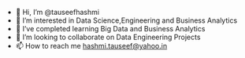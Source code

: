 - 👋 Hi, I’m @tauseefhashmi
- 👀 I’m interested in Data Science,Engineering and Business Analytics
- 🌱 I’ve completed learning Big Data and Business Analytics
- 💞️ I’m looking to collaborate on Data Engineering Projects
- 📫 How to reach me hashmi.tauseef@yahoo.in

<!---
tauseefhashmi/tauseefhashmi is a ✨ special ✨ repository because its `README.md` (this file) appears on your GitHub profile.
You can click the Preview link to take a look at your changes.
--->
